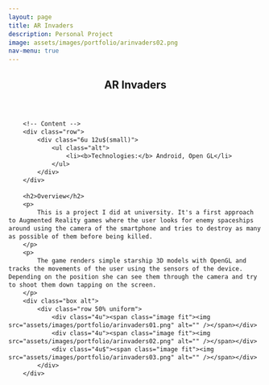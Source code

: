 ```yaml
---
layout: page
title: AR Invaders
description: Personal Project
image: assets/images/portfolio/arinvaders02.png
nav-menu: true
---
```


<!-- Main -->
<div id="main" class="alt">

<!-- One -->
<section id="one">
	<div class="inner">
		<header class="major">
			<h1>AR Invaders</h1>
		</header>

		<!-- Content -->
		<div class="row">
			<div class="6u 12u$(small)">
				<ul class="alt">
					<li><b>Technologies:</b> Android, Open GL</li>
				</ul>
			</div>
		</div>

		<h2>Overview</h2>
		<p>
			This is a project I did at university. It's a first approach to Augmented Reality games where the user looks for enemy spaceships around using the camera of the smartphone and tries to destroy as many as possible of them before being killed.
		</p>
		<p>
			The game renders simple starship 3D models with OpenGL and tracks the movements of the user using the sensors of the device. Depending on the position she can see them through the camera and try to shoot them down tapping on the screen.
		</p>
		<div class="box alt">
			<div class="row 50% uniform">
				<div class="4u"><span class="image fit"><img src="assets/images/portfolio/arinvaders01.png" alt="" /></span></div>
				<div class="4u"><span class="image fit"><img src="assets/images/portfolio/arinvaders02.png" alt="" /></span></div>
				<div class="4u$"><span class="image fit"><img src="assets/images/portfolio/arinvaders03.png" alt="" /></span></div>
			</div>
		</div>

</div>
</section>

</div>
